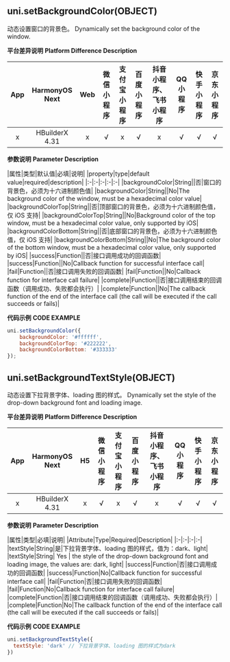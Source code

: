 ## uni.setBackgroundColor(OBJECT)

动态设置窗口的背景色。
Dynamically set the background color of the window.

**平台差异说明**
**Platform Difference Description**

|App|HarmonyOS Next|Web|微信小程序|支付宝小程序|百度小程序|抖音小程序、飞书小程序|QQ小程序|快手小程序|京东小程序|
|:-:|:-:|:-:|:-:|:-:|:-:|:-:|:-:|:-:|:-:|
|x|HBuilderX 4.31|x|√|x|√|x|√|√|√|

**参数说明**
**Parameter Description**

|属性|类型|默认值|必填|说明|
|property|type|default value|required|description|
|:-|:-|:-|:-|:-|
|backgroundColor|String||否|窗口的背景色，必须为十六进制颜色值|
|backgroundColor|String||No|The background color of the window, must be a hexadecimal color value|
|backgroundColorTop|String||否|顶部窗口的背景色，必须为十六进制颜色值，仅 iOS 支持|
|backgroundColorTop|String||No|Background color of the top window, must be a hexadecimal color value, only supported by iOS|
|backgroundColorBottom|String||否|底部窗口的背景色，必须为十六进制颜色值，仅 iOS 支持|
|backgroundColorBottom|String||No|The background color of the bottom window, must be a hexadecimal color value, only supported by iOS|
|success|Function||否|接口调用成功的回调函数|
|success|Function||No|Callback function for successful interface call|
|fail|Function||否|接口调用失败的回调函数|
|fail|Function||No|Callback function for interface call failure|
|complete|Function||否|接口调用结束的回调函数（调用成功、失败都会执行）|
|complete|Function||No|The callback function of the end of the interface call (the call will be executed if the call succeeds or fails)|

**代码示例**
**CODE EXAMPLE**

```javascript
uni.setBackgroundColor({
    backgroundColor: '#ffffff',
    backgroundColorTop: '#222222',
    backgroundColorBottom: '#333333'
});
```

## uni.setBackgroundTextStyle(OBJECT)

动态设置下拉背景字体、loading 图的样式。
Dynamically set the style of the drop-down background font and loading image.

**平台差异说明**
**Platform Difference Description**

|App|HarmonyOS Next|H5|微信小程序|支付宝小程序|百度小程序|抖音小程序、飞书小程序|QQ小程序|快手小程序|京东小程序|
|:-:|:-:|:-:|:-:|:-:|:-:|:-:|:-:|:-:|:-:|
|x|HBuilderX 4.31|x|√|x|√|x|√|√|√|

**参数说明**
**Parameter Description**

|属性|类型|必填|说明|
|Attribute|Type|Required|Description|
|:-|:-|:-|:-|
|textStyle|String|是|下拉背景字体、loading 图的样式，值为：dark、light|
|textStyle|String| Yes | the style of the drop-down background font and loading image, the values are: dark, light|
|success|Function|否|接口调用成功的回调函数|
|success|Function|No|Callback function for successful interface call|
|fail|Function|否|接口调用失败的回调函数|
|fail|Function|No|Callback function for interface call failure|
|complete|Function|否|接口调用结束的回调函数（调用成功、失败都会执行）|
|complete|Function|No|The callback function of the end of the interface call (the call will be executed if the call succeeds or fails)|

**代码示例**
**CODE EXAMPLE**

```javascript
uni.setBackgroundTextStyle({
  textStyle: 'dark' // 下拉背景字体、loading 图的样式为dark
})
```
